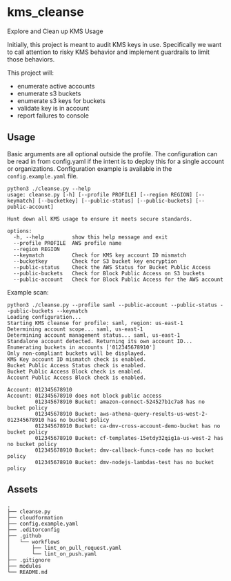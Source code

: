 # kms_cleanse
Explore and Clean up KMS Usage

Initially, this project is meant to audit KMS keys in use. Specifically we want to call attention to risky KMS behavior and implement guardrails to limit those behaviors.

This project will:
- enumerate active accounts
- enumerate s3 buckets
- enumerate s3 keys for buckets
- validate key is in account
- report failures to console

## Usage

Basic arguments are all optional outside the profile. The configuration can be read in from config.yaml if the intent is to deploy this for a single account or organizations. Configuration example is available in the `config.example.yaml` file.

```
python3 ./cleanse.py --help
usage: cleanse.py [-h] [--profile PROFILE] [--region REGION] [--keymatch] [--bucketkey] [--public-status] [--public-buckets] [--public-account]

Hunt down all KMS usage to ensure it meets secure standards.

options:
  -h, --help         show this help message and exit
  --profile PROFILE  AWS profile name
  --region REGION
  --keymatch         Check for KMS key account ID mismatch
  --bucketkey        Check for S3 bucket key encryption
  --public-status    Check the AWS Status for Bucket Public Access
  --public-buckets   Check for Block Public Access on S3 buckets
  --public-account   Check for Block Public Access for the AWS account
  ```

Example scan:
```
python3 ./cleanse.py --profile saml --public-account --public-status --public-buckets --keymatch
Loading configuration...
Starting KMS cleanse for profile: saml, region: us-east-1
Determining account scope... saml, us-east-1
Determining account management status... saml, us-east-1
Standalone account detected. Returning its own account ID...
Enumerating buckets in accounts ['012345678910']
Only non-compliant buckets will be displayed.
KMS Key account ID mismatch check is enabled.
Bucket Public Access Status check is enabled.
Bucket Public Access Block check is enabled.
Account Public Access Block check is enabled.

Account: 012345678910
Account: 012345678910 does not block public access
         012345678910 Bucket: amazon-connect-524527b1c7a8 has no bucket policy
         012345678910 Bucket: aws-athena-query-results-us-west-2-012345678910 has no bucket policy
         012345678910 Bucket: ca-dmv-cross-account-demo-bucket has no bucket policy
         012345678910 Bucket: cf-templates-15etdy32qig1a-us-west-2 has no bucket policy
         012345678910 Bucket: dmv-callback-funcs-code has no bucket policy
         012345678910 Bucket: dmv-nodejs-lambdas-test has no bucket policy
```


## Assets

```
.
├── cleanse.py
├── cloudformation
├── config.example.yaml
├── .editorconfig
├── .github
│   └── workflows
│       ├── lint_on_pull_request.yaml
│       └── lint_on_push.yaml
├── .gitignore
├── modules
└── README.md
```
